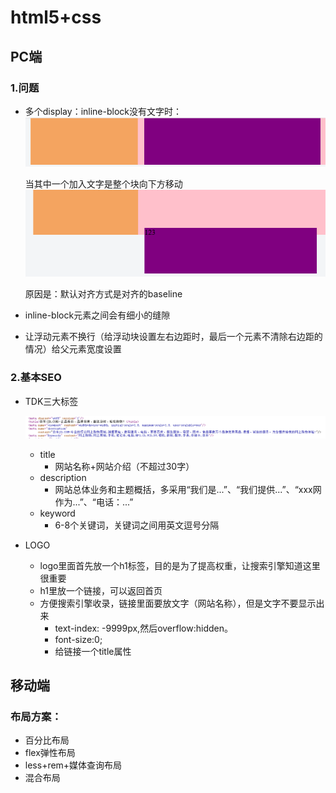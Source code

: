 # html5+css

## PC端

### 1.问题

* 多个display：inline-block没有文字时：![image-20210406210851041](html5+css.assets/image-20210406210851041.png)

  当其中一个加入文字是整个块向下方移动![image-20210406210814315](html5+css.assets/image-20210406210814315.png)

  原因是：默认对齐方式是对齐的baseline

* inline-block元素之间会有细小的缝隙

* 让浮动元素不换行（给浮动块设置左右边距时，最后一个元素不清除右边距的情况）给父元素宽度设置

### 2.基本SEO

* TDK三大标签

  ![image-20210409143735895](html5+css.assets/image-20210409143735895.png)

  + title
    + 网站名称+网站介绍（不超过30字）
  + description
    + 网站总体业务和主题概括，多采用“我们是...”、“我们提供...”、“xxx网作为...”、“电话：...”
  + keyword
    + 6-8个关键词，关键词之间用英文逗号分隔

* LOGO
  * logo里面首先放一个h1标签，目的是为了提高权重，让搜索引擎知道这里很重要
  * h1里放一个链接，可以返回首页
  * 方便搜索引擎收录，链接里面要放文字（网站名称），但是文字不要显示出来
    + text-index: -9999px,然后overflow:hidden。
    + font-size:0; 
     * 给链接一个title属性
    
    

## 移动端



### 布局方案：

* 百分比布局
* flex弹性布局
* less+rem+媒体查询布局
* 混合布局